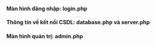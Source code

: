 #### Màn hình đăng nhập: login.php
#### Thông tin về kết nối CSDL: database.php và server.php
#### Màn hình quản trị: admin.php
